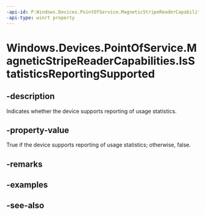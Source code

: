 ```yaml
---
-api-id: P:Windows.Devices.PointOfService.MagneticStripeReaderCapabilities.IsStatisticsReportingSupported
-api-type: winrt property
---
```


<!-- Property syntax
public bool IsStatisticsReportingSupported { get; }
-->

# Windows.Devices.PointOfService.MagneticStripeReaderCapabilities.IsStatisticsReportingSupported

## -description
Indicates whether the device supports reporting of usage statistics.

## -property-value
True if the device supports reporting of usage statistics; otherwise, false.

## -remarks

## -examples

## -see-also
